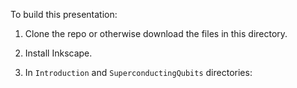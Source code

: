 To build this presentation:

1. Clone the repo or otherwise download the files in this directory.

1. Install Inkscape.

1. In `Introduction` and `SuperconductingQubits` directories:
    
